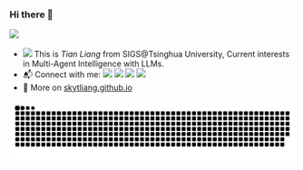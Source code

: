 ### Hi there 👋 

![](https://komarev.com/ghpvc/?username=skytliang)
- <img src="https://media.giphy.com/media/SKGo6OYe24EBG/giphy.gif" width="30"> This is *Tian Liang* from SIGS@Tsinghua University, Current interests in Multi-Agent Intelligence with LLMs.
- :mailbox_with_mail: Connect with me: <a href = "mailto: thuliangtian@gmail.com"><img src="https://img.shields.io/badge/-Mail1-red?style=flat&logo=gmail&logoColor=white" target="_blank"></a> <a href = "mailto: liangt21@mails.tsinghua.edu.cn"><img src="https://img.shields.io/badge/-Mail2-%23333?style=flat&logo=gmail&logoColor=white" target="_blank"></a> <a href = "https://twitter.com/skytliang"><img src="https://img.shields.io/badge/-Twitter-%234a99e9?style=flat&logo=twitter&logoColor=white" target="_blank"></a> <a href = "[https://www.zhihu.com/people/hbenmazi-8](https://www.zhihu.com/people/xing-ren-5-47)"><img src="https://img.shields.io/badge/-%E7%9F%A5%E4%B9%8E-%232f6be0" target="_blank"></a>
- :blue_book: More on [skytliang.github.io](https://skytliang.github.io/)


<picture>
  <source media="(prefers-color-scheme: dark)" srcset="https://github.com/Skytliang/skytliang/blob/main/dist/github-snake-dark.svg">
  <source media="(prefers-color-scheme: light)" srcset="https://github.com/Skytliang/skytliang/blob/main/dist/github-snake.svg">
  <img alt="github-snake" src="https://github.com/Skytliang/skytliang/blob/main/dist/github-snake.svg">
</picture>
